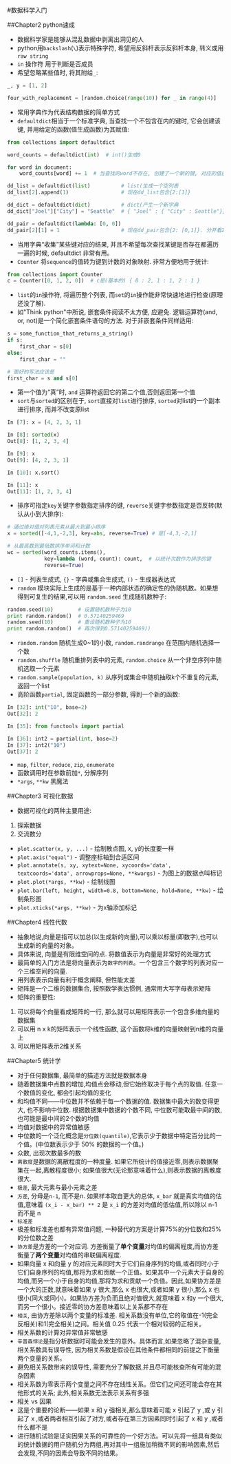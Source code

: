 #数据科学入门

##Chapter2 python速成

- 数据科学家是能够从混乱数据中剥离出洞见的人
- python用`backslash`(`\`)表示特殊字符, 希望用反斜杆表示反斜杆本身, 转义或用`raw string`
- `in` 操作符 用于判断是否成员
- 希望忽略某些值时, 将其附给`_`:

```python
_, y = [1, 2]

four_with_replacement = [random.choice(range(10)) for _ in range(4)]
```

- 常用字典作为代表结构数据的简单方式
- `defaultdict`相当于一个标准字典, 当查找一个不包含在内的键时, 它会创建该键, 并用给定的函数(值生成函数)为其赋值:

```python
from collections import defaultdict

word_counts = defaultdict(int)  # int()生成0

for word in document:
    word_counts[word] += 1  # 当查找的word不存在, 创建了一个新的键, 对应的值由int()生成, 再 + 1
```

```python
dd_list = defaultdict(list)          # list(生成一个空列表
dd_list[2].append(1)                 # 现在dd_list包含{2:[1]}

dd_dict = defaultdict(dict)          # dict(产生一个新字典
dd_dict["Joel"]["City"] = "Seattle"  # { "Joel" : { "City" : Seattle"}}

dd_pair = defaultdict(lambda: [0, 0])
dd_pair[2][1] = 1                    # 现在dd_pair包含{2: [0,1]}. 分开看2是dict的key, dd_pair[2]返回对应的值, 即[0, 0]
```

- 当用字典“收集”某些键对应的结果, 并且不希望每次查找某键是否存在都遍历一遍的时候, defaultdict 非常有用。
- `Counter` 将`sequence`的值转为键到计数的对象映射. 非常方便地用于统计:

```python
from collections import Counter
c = Counter([0, 1, 2, 0])  # c是(基本的) { 0 : 2, 1 : 1, 2 : 1 }
```

- `list`的`in`操作符, 将遍历整个列表, 而`set`的`in`操作能非常快速地进行检查(原理还没了解).
- 如"Think python"中所说, 嵌套条件阅读不太方便, 应避免. 逻辑运算符(and, or, not)是一个简化嵌套条件语句的方法. 对于非嵌套条件同样适用:

```python
s = some_function_that_returns_a_string()
if s:
    first_char = s[0]
else:
    first_char = ""

# 更好的写法应该是
first_char = s and s[0]
```

- 第一个值为“真”时, `and` 运算符返回它的第二个值,否则返回第一个值
- `sort`与`sorted`的区别在于, `sort`直接对`list`进行排序, `sorted`对list的一个副本进行排序, 而并不改变原list

```python
In [7]: x = [4, 2, 3, 1]

In [8]: sorted(x)
Out[8]: [1, 2, 3, 4]

In [9]: x
Out[9]: [4, 2, 3, 1]

In [10]: x.sort()

In [11]: x
Out[11]: [1, 2, 3, 4]
```

- 排序可指定`key`关键字参数指定排序的键, `reverse`关键字参数指定是否反转(默认从小到大排序):

```python
# 通过绝对值对列表元素从最大到最小排序
x = sorted([-4,1,-2,3], key=abs, reverse=True) # 是[-4,3,-2,1]

# 从最高数到最低数排序单词和计数
wc = sorted(word_counts.items(),
            key=lambda (word, count): count,  # 以统计次数作为排序的键
            reverse=True)
```

- `[]` - 列表生成式, `{}` - 字典或集合生成式, `()` - 生成器表达式
- `random` 模块实际上生成的是基于一种内部状态的确定性的伪随机数。如果想得到可复生的结果,可以用 `random.seed` 生成随机数种子:

```python
random.seed(10)        # 设置随机数种子为10
print random.random()  # 0.57140259469
random.seed(10)        # 重设随机数种子为10
print random.random()  # 再次得到0.57140259469))
```

- `random.random` 随机生成0~1的小数, `random.randrange` 在范围内随机选择一个数
- `random.shuffle` 随机重排列表中的元素, `random.choice` 从一个非空序列中随机选取一个元素
- `random.sample(population, k)` 从序列或集合中随机抽取k个不重复的元素, 返回一个list
- 高阶函数`partial`, 固定函数的一部分参数, 得到一个新的函数:

```python
In [32]: int("10", base=2)
Out[32]: 2

In [35]: from functools import partial

In [36]: int2 = partial(int, base=2)
In [37]: int2("10")
Out[37]: 2
```

- `map`, `filter`, `reduce`, `zip`, `enumerate`
- 函数调用时在参数前加`*`, 分解序列
- `*args`, `**kw` 黑魔法

##Chapter3 可视化数据

- 数据可视化的两种主要用途:
 1. 探索数据
 2. 交流数分
- `plot.scatter(x, y, ...)` - 绘制散点图, x, y的长度要一样
- `plot.axis("equal")` - 调整座标轴到合适区间
- `plot.annotate(s, xy, xytext=None, xycoords='data', textcoords='data', arrowprops=None, **kwargs)` - 为图上的数据点叫标记
- `plot.plot(*args, **kw)` - 绘制线图
- `plot.bar(left, height, width=0.8, bottom=None, hold=None, **kw)` - 绘制条形图
- `plot.xticks(*args, **kw)` - 为x轴添加标记

##Chapter4 线性代数

- 抽象地说,向量是指可以加总(以生成新的向量),可以乘以标量(即数字),也可以生成新的向量的对象。
- 具体来说, 向量是有限维空间的点. 将数值表示为向量是非常好的处理方式
- 最简单的入门方法是将向量表示为`数字的列表`。一个包含三个数字的列表对应一个三维空间的向量.
- 用列表表示向量有利于概念阐释, 但性能太差
- 矩阵是一个二维的数据集合, 按照数学表达惯例, 通常用大写字母表示矩阵
- 矩阵的重要性:
 1. 可以将每个向量看成矩阵的一行, 那么就可以用矩阵表示一个包含多维向量的数据集
 2. 可以用 n x k的矩阵表示一个线性函数, 这个函数将k维的向量映射到n维的向量上
 3. 可以用矩阵表示2维关系

##Chapter5 统计学

- 对于任何数据集, 最简单的描述方法就是数据本身
- 随着数据集中点数的增加,均值点会移动,但它始终取决于每个点的取值. 任意一个数值的变化, 都会引起均值的变化
- 和均值不同——中位数并不依赖于每一个数据的值. 数据集中最大的数变得更大, 也不影响中位数. 根据数据集中数据的个数不同, 中位数可能取最中间的数, 也可能是最中间的2个数的均值
- 均值对数据中的异常值敏感
- 中位数的一个泛化概念是`分位数(quantile)`,它表示少于数据中特定百分比的一个值。(中位数表示少于 50% 的数据的一个值。)
- 众数, 出现次数最多的数
- `离散度`是数据的离散程度的一种度量. 如果它所统计的值接近零,则表示数据聚集在一起,离散程度很小; 如果值很大(无论那意味着什么),则表示数据的离散度很大.
- `极差`, 最大元素与最小元素之差
- `方差`, 分母是`n-1`, 而不是n. 如果样本取自更大的总体, `x_bar` 就是真实均值的估值,意味着 `(x_i - x_bar) ** 2` 是 `x_i` 的方差对均值的低估值,所以除以 n-1 而不是 n
- `标准差`
- 极差和标准差也都有异常值问题, 一种替代的方案是计算75%的分位数和25%的分位数之差
- `协方差`是方差的一个对应词. 方差衡量了**单个变量**对均值的偏离程度,而协方差衡量了**两个变量**对均值的串联偏离程度.
- 如果向量 x 和向量 y 的对应元素同时大于它们自身序列的均值,或者同时小于它们自身序列的均值,那将为求和贡献一个正值。如果其中一个元素大于自身的均值,而另一个小于自身的均值,那将为求和贡献一个负值。因此,如果协方差是一个大的正数,就意味着如果 y 很大,那么 x 也很大,或者如果 y 很小,那么 x 也很小(同大或同小)。如果协方差为负而且绝对值很大,就意味着 x 和y 一个很大,而另一个很小。接近零的协方差意味着以上关系都不存在
- `相关`, 由协方差除以两个变量的标准差. 相关系数没有单位,它的取值在-1(完全反相关)和1(完全相关)之间。相关值 0.25 代表一个相对较弱的正相关。
- 相关系数的计算对异常值非常敏感
- `辛普森悖论`是指分析数据时可能会发生的意外。具体而言,如果忽略了混杂变量,相关系数具有误导性, 因为相关系数是假设在其他条件都相同的前提之下衡量两个变量的关系。
- 避免相关系数带来的误导性, 需要充分了解数据,并且尽可能核查所有可能的混杂因素
- 相关系数为零表示两个变量之间不存在线性关系。但它们之间还可能会存在其他形式的关系; 此外,相关系数无法表示关系有多强
- 相关 vs 因果
 - 这是个重要的论断——如果 x 和 y 强相关,那么意味着可能 x 引起了 y ,或 y 引起了 x ,或者两者相互引起了对方,或者存在第三方因素同时引起了 x 和 y ,或者什么都不是
- 进行随机试验是证实因果关系的可靠性的一个好方法。可以先将一组具有类似的统计数据的用户随机分为两组,再对其中一组施加稍微不同的影响因素,然后会发现,不同的因素会导致不同的结果。
